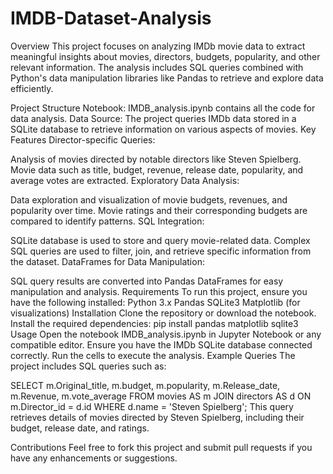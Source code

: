 # IMDB-Dataset-Analysis

Overview
This project focuses on analyzing IMDb movie data to extract meaningful insights about movies, directors, budgets, popularity, and other relevant information. The analysis includes SQL queries combined with Python's data manipulation libraries like Pandas to retrieve and explore data efficiently.

Project Structure
Notebook: IMDB_analysis.ipynb contains all the code for data analysis.
Data Source: The project queries IMDb data stored in a SQLite database to retrieve information on various aspects of movies.
Key Features
Director-specific Queries:

Analysis of movies directed by notable directors like Steven Spielberg.
Movie data such as title, budget, revenue, release date, popularity, and average votes are extracted.
Exploratory Data Analysis:

Data exploration and visualization of movie budgets, revenues, and popularity over time.
Movie ratings and their corresponding budgets are compared to identify patterns.
SQL Integration:

SQLite database is used to store and query movie-related data.
Complex SQL queries are used to filter, join, and retrieve specific information from the dataset.
DataFrames for Data Manipulation:

SQL query results are converted into Pandas DataFrames for easy manipulation and analysis.
Requirements
To run this project, ensure you have the following installed:
Python 3.x
Pandas
SQLite3
Matplotlib (for visualizations)
Installation
Clone the repository or download the notebook.
Install the required dependencies:
pip install pandas matplotlib sqlite3
Usage
Open the notebook IMDB_analysis.ipynb in Jupyter Notebook or any compatible editor.
Ensure you have the IMDb SQLite database connected correctly.
Run the cells to execute the analysis.
Example Queries
The project includes SQL queries such as:

SELECT m.Original_title, m.budget, m.popularity, m.Release_date, m.Revenue, m.vote_average
FROM movies AS m
JOIN directors AS d ON m.Director_id = d.id
WHERE d.name = 'Steven Spielberg';
This query retrieves details of movies directed by Steven Spielberg, including their budget, release date, and ratings.

Contributions
Feel free to fork this project and submit pull requests if you have any enhancements or suggestions.
